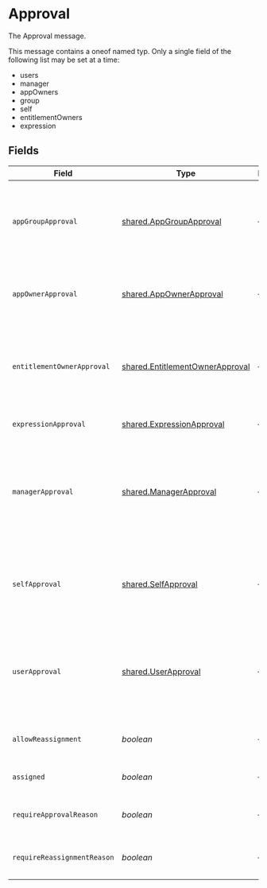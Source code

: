# Approval

The Approval message.

This message contains a oneof named typ. Only a single field of the following list may be set at a time:
  - users
  - manager
  - appOwners
  - group
  - self
  - entitlementOwners
  - expression



## Fields

| Field                                                                                                                                           | Type                                                                                                                                            | Required                                                                                                                                        | Description                                                                                                                                     |
| ----------------------------------------------------------------------------------------------------------------------------------------------- | ----------------------------------------------------------------------------------------------------------------------------------------------- | ----------------------------------------------------------------------------------------------------------------------------------------------- | ----------------------------------------------------------------------------------------------------------------------------------------------- |
| `appGroupApproval`                                                                                                                              | [shared.AppGroupApproval](../../../sdk/models/shared/appgroupapproval.md)                                                                       | :heavy_minus_sign:                                                                                                                              | The AppGroupApproval object provides the configuration for setting a group as the approvers of an approval policy step.                         |
| `appOwnerApproval`                                                                                                                              | [shared.AppOwnerApproval](../../../sdk/models/shared/appownerapproval.md)                                                                       | :heavy_minus_sign:                                                                                                                              | App owner approval provides the configuration for an approval step when the app owner is the target.                                            |
| `entitlementOwnerApproval`                                                                                                                      | [shared.EntitlementOwnerApproval](../../../sdk/models/shared/entitlementownerapproval.md)                                                       | :heavy_minus_sign:                                                                                                                              | The entitlement owner approval allows configuration of the approval step when the target approvers are the entitlement owners.                  |
| `expressionApproval`                                                                                                                            | [shared.ExpressionApproval](../../../sdk/models/shared/expressionapproval.md)                                                                   | :heavy_minus_sign:                                                                                                                              | The ExpressionApproval message.                                                                                                                 |
| `managerApproval`                                                                                                                               | [shared.ManagerApproval](../../../sdk/models/shared/managerapproval.md)                                                                         | :heavy_minus_sign:                                                                                                                              | The manager approval object provides configuration options for approval when the target of the approval is the manager of the user in the task. |
| `selfApproval`                                                                                                                                  | [shared.SelfApproval](../../../sdk/models/shared/selfapproval.md)                                                                               | :heavy_minus_sign:                                                                                                                              | The self approval object describes the configuration of a policy step that needs to be approved by the target of the request.                   |
| `userApproval`                                                                                                                                  | [shared.UserApproval](../../../sdk/models/shared/userapproval.md)                                                                               | :heavy_minus_sign:                                                                                                                              | The user approval object describes the approval configuration of a policy step that needs to be approved by a specific list of users.           |
| `allowReassignment`                                                                                                                             | *boolean*                                                                                                                                       | :heavy_minus_sign:                                                                                                                              | Configuration to allow reassignment by reviewers during this step.                                                                              |
| `assigned`                                                                                                                                      | *boolean*                                                                                                                                       | :heavy_minus_sign:                                                                                                                              | A field indicating whether this step is assigned.                                                                                               |
| `requireApprovalReason`                                                                                                                         | *boolean*                                                                                                                                       | :heavy_minus_sign:                                                                                                                              | Configuration to require a reason when approving this step.                                                                                     |
| `requireReassignmentReason`                                                                                                                     | *boolean*                                                                                                                                       | :heavy_minus_sign:                                                                                                                              | Configuration to require a reason when reassigning this step.                                                                                   |